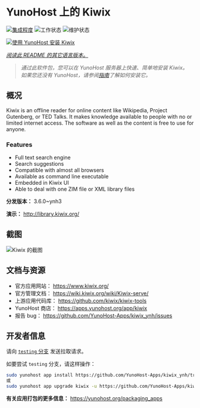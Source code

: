 <!--
注意：此 README 由 <https://github.com/YunoHost/apps/tree/master/tools/readme_generator> 自动生成
请勿手动编辑。
-->

# YunoHost 上的 Kiwix

[![集成程度](https://apps.yunohost.org/badge/integration/kiwix)](https://ci-apps.yunohost.org/ci/apps/kiwix/)
![工作状态](https://apps.yunohost.org/badge/state/kiwix)
![维护状态](https://apps.yunohost.org/badge/maintained/kiwix)

[![使用 YunoHost 安装 Kiwix](https://install-app.yunohost.org/install-with-yunohost.svg)](https://install-app.yunohost.org/?app=kiwix)

*[阅读此 README 的其它语言版本。](./ALL_README.md)*

> *通过此软件包，您可以在 YunoHost 服务器上快速、简单地安装 Kiwix。*  
> *如果您还没有 YunoHost，请参阅[指南](https://yunohost.org/install)了解如何安装它。*

## 概况

Kiwix is an offline reader for online content like Wikipedia, Project Gutenberg, or TED Talks. It makes knowledge available to people with no or limited internet access. The software as well as the content is free to use for anyone.

### Features

- Full text search engine
- Search suggestions
- Compatible with almost all browsers
- Available as command line executable
- Embedded in Kiwix UI
- Able to deal with one ZIM file or XML library files


**分发版本：** 3.6.0~ynh3

**演示：** <http://library.kiwix.org/>

## 截图

![Kiwix 的截图](./doc/screenshots/screenshot.png)

## 文档与资源

- 官方应用网站： <https://www.kiwix.org/>
- 官方管理文档： <https://wiki.kiwix.org/wiki/Kiwix-serve/>
- 上游应用代码库： <https://github.com/kiwix/kiwix-tools>
- YunoHost 商店： <https://apps.yunohost.org/app/kiwix>
- 报告 bug： <https://github.com/YunoHost-Apps/kiwix_ynh/issues>

## 开发者信息

请向 [`testing` 分支](https://github.com/YunoHost-Apps/kiwix_ynh/tree/testing) 发送拉取请求。

如要尝试 `testing` 分支，请这样操作：

```bash
sudo yunohost app install https://github.com/YunoHost-Apps/kiwix_ynh/tree/testing --debug
或
sudo yunohost app upgrade kiwix -u https://github.com/YunoHost-Apps/kiwix_ynh/tree/testing --debug
```

**有关应用打包的更多信息：** <https://yunohost.org/packaging_apps>
